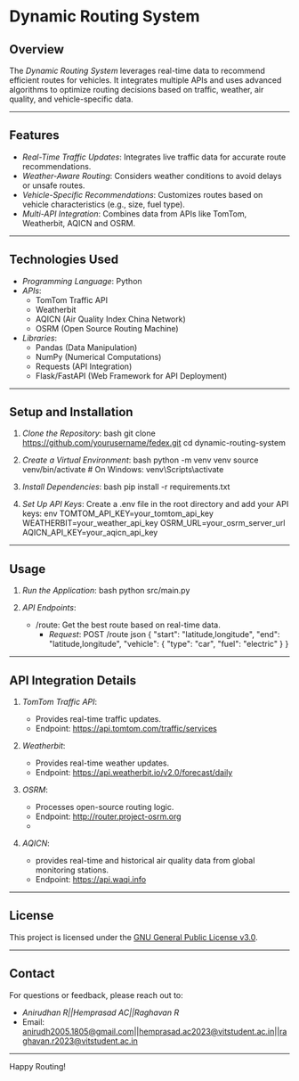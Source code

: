 # Dynamic Routing System

## Overview
The *Dynamic Routing System* leverages real-time data to recommend efficient routes for vehicles. It integrates multiple APIs and uses advanced algorithms to optimize routing decisions based on traffic, weather, air quality, and vehicle-specific data.

---

## Features

- *Real-Time Traffic Updates*: Integrates live traffic data for accurate route recommendations.
- *Weather-Aware Routing*: Considers weather conditions to avoid delays or unsafe routes.
- *Vehicle-Specific Recommendations*: Customizes routes based on vehicle characteristics (e.g., size, fuel type).
- *Multi-API Integration*: Combines data from APIs like TomTom, Weatherbit, AQICN and OSRM.

---

## Technologies Used

- *Programming Language*: Python
- *APIs*: 
  - TomTom Traffic API
  - Weatherbit
  - AQICN (Air Quality Index China Network)
  - OSRM (Open Source Routing Machine)
- *Libraries*: 
  - Pandas (Data Manipulation)
  - NumPy (Numerical Computations)
  - Requests (API Integration)
  - Flask/FastAPI (Web Framework for API Deployment)

---
## Setup and Installation

1. *Clone the Repository*:
   bash
   git clone https://github.com/yourusername/fedex.git
   cd dynamic-routing-system
   

2. *Create a Virtual Environment*:
   bash
   python -m venv venv
   source venv/bin/activate   # On Windows: venv\Scripts\activate
   

3. *Install Dependencies*:
   bash
   pip install -r requirements.txt
   

4. *Set Up API Keys*:
   Create a .env file in the root directory and add your API keys:
   env
   TOMTOM_API_KEY=your_tomtom_api_key
   WEATHERBIT=your_weather_api_key
   OSRM_URL=your_osrm_server_url
   AQICN_API_KEY=your_aqicn_api_key
   

---
## Usage

1. *Run the Application*:
   bash
   python src/main.py
   

2. *API Endpoints*:
   - /route: Get the best route based on real-time data.
     - *Request*: POST /route
       json
       {
         "start": "latitude,longitude",
         "end": "latitude,longitude",
         "vehicle": {
           "type": "car",
           "fuel": "electric"
         }
       }
       
       
---

## API Integration Details

1. *TomTom Traffic API*:
   - Provides real-time traffic updates.
   - Endpoint: https://api.tomtom.com/traffic/services

2. *Weatherbit*:
   - Provides real-time weather updates.
   - Endpoint: https://api.weatherbit.io/v2.0/forecast/daily
   
3. *OSRM*:
   - Processes open-source routing logic.
   - Endpoint: http://router.project-osrm.org
   - 
4. *AQICN*:
   - provides real-time and historical air quality data from global monitoring stations.
   - Endpoint:  https://api.waqi.info

---



## License
This project is licensed under the [GNU General Public License v3.0](LICENSE).

---

## Contact
For questions or feedback, please reach out to:
- *Anirudhan R||Hemprasad AC||Raghavan R*
- Email: anirudh2005.1805@gmail.com||hemprasad.ac2023@vitstudent.ac.in||raghavan.r2023@vitstudent.ac.in

---

Happy Routing! 

